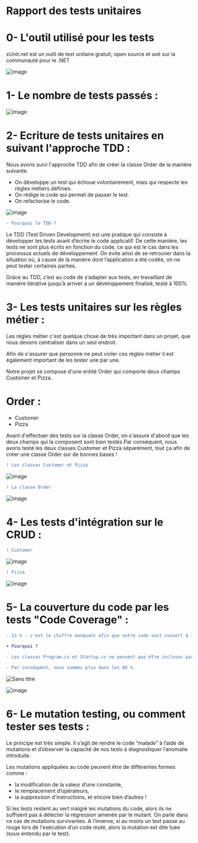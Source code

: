 
**Rapport des tests unitaires**
========

**0- L'outil utilisé pour les tests**
=====

xUnit.net est un outil de test unitaire gratuit, open source et axé sur la communauté pour le .NET

![image](https://user-images.githubusercontent.com/69635011/155514561-e63ce7b2-bc67-42f4-8a8d-43e1451b458e.png)

**1- Le nombre de tests passés :**
=====

![image](https://user-images.githubusercontent.com/69635011/155510292-cbda5972-958a-45a4-962a-c00df4d8c50a.png)

**2- Ecriture de tests unitaires en suivant l'approche TDD :**
=====

Nous avons suivi l'approche TDD afin de créer la classe Order de la manière suivante.

- On développe un test qui échoue volontairement, mais qui respecte les règles métiers définies.
- On rédige le code qui permet de passer le test.
- On refactorise le code.

![image](https://user-images.githubusercontent.com/69635011/155520004-a4bf56dd-cd12-48cf-bef5-16f5203642ce.png)

```diff
- Pourquoi le TDD ?
```

Le TDD (Test Driven Development) est une pratique qui consiste à développer les tests avant d’écrire le code applicatif. De cette manière, les tests ne sont plus écrits en fonction du code, ce qui est le cas dans les processus actuels de développement. On évite ainsi de se retrouver dans la situation où, à cause de la manière dont l’application a été codée, on ne peut tester certaines parties.

Grâce au TDD, c’est au code de s’adapter aux tests, en travaillant de manière itérative jusqu’à arriver à un développement finalisé, testé à 100%


**3- Les tests unitaires sur les règles métier :**
=====

Les règles métier c'est quelque chose de très important dans un projet, que nous devons centraliser dans un seul endroit.

Afin de s'assurer que personne ne peut violer ces règles métier il est également important de les tester une par une.

Notre projet se compose d'une entité Order qui comporte deux champs Customer et Pizza.

Order :
=

- Customer
- Pizza

Avant d'effectuer des tests sur la classe Order, on s'assure d'abord que les deux champs qui la composent sont bien testés
Par conséquent, nous avons testé les deux classes Customer et Pizza séparément, tout ça afin de créer une classe Order sur de bonnes bases !

```diff
! Les classes Customer et Pizza
```
![image](https://user-images.githubusercontent.com/69635011/155510971-013004c1-e5ec-45f9-a8de-a1c9c2a270fa.png)

```diff
! La classe Order
```
![image](https://user-images.githubusercontent.com/69635011/155511222-42ec4dda-1664-481b-911b-8fa78bcff711.png)


**4- Les tests d'intégration sur le CRUD :**
=====

```diff
! Customer
```
![image](https://user-images.githubusercontent.com/69635011/155513399-b97ddedc-148b-479b-9a40-9bc099d15ca8.png)

```diff
! Pizza
```
![image](https://user-images.githubusercontent.com/69635011/155513714-06c90237-0ba1-445c-895a-82d7dd145816.png)

**5- La couverture du code par les tests "Code Coverage" :**
=====


```diff
- 13 % : c'est le chiffre manquant afin que notre code soit couvert à 100% par des tests.

+ Pourquoi ?

- Les classes Program.cs et Startup.cs ne peuvent pas être incluses par la couverture de xUnit (pas d'appels directs aux fonctions). 

- Par conséquent, nous sommes plus dans les 88 %.

```

![Sans titre](https://user-images.githubusercontent.com/69635011/155516096-99efaad9-a669-4d00-96a0-154beb14b5a7.png)

![image](https://user-images.githubusercontent.com/69635011/155516305-1624a4bc-8fdb-4748-b1c1-251c8804ac54.png)


6- Le mutation testing, ou comment tester ses tests :
=====

Le principe est très simple. Il s’agit de rendre le code “malade” à l’aide de mutations et d’observer la capacité de nos tests à diagnostiquer l’anomalie introduite.

Les mutations appliquées au code peuvent être de différentes formes comme :

- la modification de la valeur d’une constante,
- le remplacement d’opérateurs,
- la suppression d’instructions,
et encore bien d’autres !

Si les tests restent au vert malgré les mutations du code, alors ils ne suffisent pas à détecter la régression amenée par le mutant.
On parle dans ce cas de mutations survivantes. A l’inverse, si au moins un test passe au rouge lors de l'exécution d’un code muté, alors la mutation est dite tuée (sous entendu par le test).

